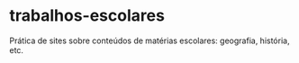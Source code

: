 # trabalhos-escolares
 Prática de  sites sobre conteúdos de matérias escolares: geografia, história, etc.
